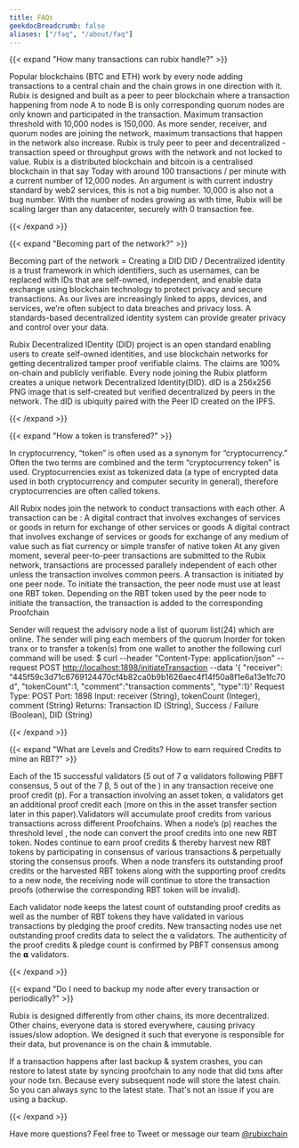 ```yaml
---
title: FAQs
geekdocBreadcrumb: false
aliases: ["/faq", "/about/faq"]
---
```


{{< expand "How many transactions can rubix handle?" >}}

Popular blockchains (BTC and ETH) work by every node adding transactions to a central chain and the chain grows in one direction with it.  Rubix is designed and built as a peer to peer blockchain where a transaction happening from node A to node B is only corresponding quorum nodes are only known and participated in the transaction. Maximum transaction threshold with 10,000 nodes is 150,000. As more sender, receiver, and quorum nodes are joining the network, maximum transactions that happen in the network also increase.  Rubix is truly peer to peer and decentralized - transaction speed or throughput grows with the network and not locked to value. Rubix is a distributed blockchain and bitcoin is a centralised blockchain in that say Today with around 100 transactions / per minute with a current number of 12,000 nodes. An argument is with current industry standard by web2 services, this is not a big number. 10,000 is also not a bug number. With the number of nodes growing as with time, Rubix will be scaling larger than any datacenter, securely with 0 transaction fee.

{{< /expand >}}

{{< expand "Becoming part of the network?" >}}

Becoming part of the network  = Creating a DID
DID /  Decentralized identity is a trust framework in which identifiers, such as usernames, can be replaced with IDs that are self-owned, independent, and enable data exchange using blockchain technology to protect privacy and secure transactions. As our lives are increasingly linked to apps, devices, and services, we’re often subject to data breaches and privacy loss. A standards-based decentralized identity system can provide greater privacy and control over your data.

Rubix Decentralized IDentity (DID) project is an open standard enabling users to create self-owned identities, and use blockchain networks for getting decentralized tamper proof verifiable claims. The claims are 100% on-chain and publicly verifiable.
Every node joining the Rubix platform creates a unique network Decentralized Identity(DID). dID is a 256x256 PNG image that is self-created but verified decentralized by peers in the network. The dID is ubiquity paired with the Peer ID created on the IPFS.

{{< /expand >}}

{{< expand "How a token is transfered?" >}}

In cryptocurrency, “token” is often used as a synonym for “cryptocurrency.” Often the two terms are combined and the term “cryptocurrency token” is used. Cryptocurrencies exist as tokenized data (a type of encrypted data used in both cryptocurrency and computer security in general), therefore cryptocurrencies are often called tokens.

All Rubix nodes join the  network to conduct transactions with each other. A transaction can be :
A digital contract that involves exchanges of services or goods in return for exchange of other services or goods
A digital contract that involves exchange of services or goods for exchange of any medium of value such as fiat currency or simple transfer of native token
At any given moment, several peer-to-peer transactions are submitted to the Rubix network, transactions are processed parallely independent of each other unless the transaction involves common peers. A transaction is initiated by one peer node.
To initiate the transaction, the peer node must use at least one RBT token. Depending on the RBT token used by the peer node to initiate the transaction, the transaction is added to the corresponding Proofchain

Sender will request the advisory node a list of quorum list(24) which are online. The sender will ping each members of the quorum
Inorder for token tranx or to transfer a token(s) from one wallet to another the following curl command will be used:
$ curl --header "Content-Type: application/json" --request POST <http://localhost:1898/initiateTransaction> --data '{ "receiver": "445f59c3d71c6769124470cf4b82ca0b9b1626aec4f14f50a8f1e6a13e1fc70d", "tokenCount":1, "comment":"transaction comments", "type":1}'
Request Type: POST
Port: 1898
Input: receiver (String), tokenCount (Integer), comment (String)
Returns: Transaction ID (String), Success / Failure (Boolean), DID (String)

{{< /expand >}}

{{< expand "What are Levels and Credits? How to earn required Credits to mine an RBT?" >}}

Each of the 15 successful validators (5 out of 7 ⍺ validators following PBFT consensus, 5 out of the 7 β, 5 out of the ) in any transaction receive one proof credit (p). For a transaction involving an asset token, ⍺ validators get an additional proof credit each (more on this in the asset transfer section later in this paper).Validators will accumulate proof credits from various transactions across different Proofchains. When a node’s (p) reaches the threshold level , the node can convert the proof credits into one new RBT token. Nodes continue to earn proof credits & thereby harvest new RBT tokens by participating in consensus of various transactions & perpetually storing the consensus proofs. When a node transfers its outstanding proof credits or the harvested RBT tokens along with the supporting proof credits to a new node, the receiving node will continue to store the transaction proofs (otherwise the corresponding RBT token will be invalid).

Each validator node keeps the latest count of outstanding proof credits as well as the number of RBT tokens they have validated in various transactions by pledging the proof credits. New transacting nodes use net outstanding proof credits data to select the ⍺ validators. The authenticity of the proof credits & pledge count is confirmed by PBFT consensus among the 𝝰 validators.

{{< /expand >}}

{{< expand "Do I need to backup my node after every transaction or periodically?" >}}

Rubix is designed differently from other chains, its more decentralized.  Other chains, everyone data is stored everywhere, causing privacy issues/slow adoption.  We designed it such that everyone is responsible for their data, but provenance is on the chain & immutable.

If a transaction happens after last backup & system crashes, you can restore to latest state by syncing proofchain to any node that did txns after your node txn.  Because every subsequent node will store the latest chain.  So you can always sync to the latest state.  That's not an issue if you are using a backup.

{{< /expand >}}

Have more questions? Feel free to Tweet or message our team [@rubixchain](https://twitter.com/rubixchain)
